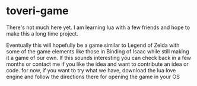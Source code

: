 # toveri-game
There's not much here yet. I am learning lua with a few friends and hope to make this a long time project.

Eventually this will hopefully be a game similar to Legend of Zelda with some of the game elements like those in Binding of Isaac while still making it a game of our own.
If this sounds interesting you can check back in a few months or contact me if you like the idea and want to contribute an idea or code.
for now, if you want to try what we have, download the lua love engine and follow the directions there for opening the game in your OS

